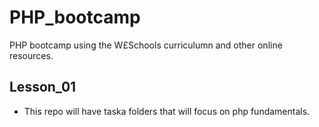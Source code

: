 # PHP_bootcamp
PHP bootcamp using the W£Schools curriculumn and other online resources.

## Lesson_01 
  - This repo will have taska folders that will focus on php fundamentals.
